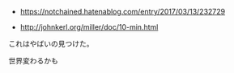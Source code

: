 - https://notchained.hatenablog.com/entry/2017/03/13/232729

- http://johnkerl.org/miller/doc/10-min.html

これはやばいの見つけた。

世界変わるかも
